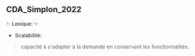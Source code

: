  ## CDA_Simplon_2022

 ✨ Lexique: ✨

- Scalabilité:
> capacité à s'adapter à la demande en conservant les fonctionnalités.

